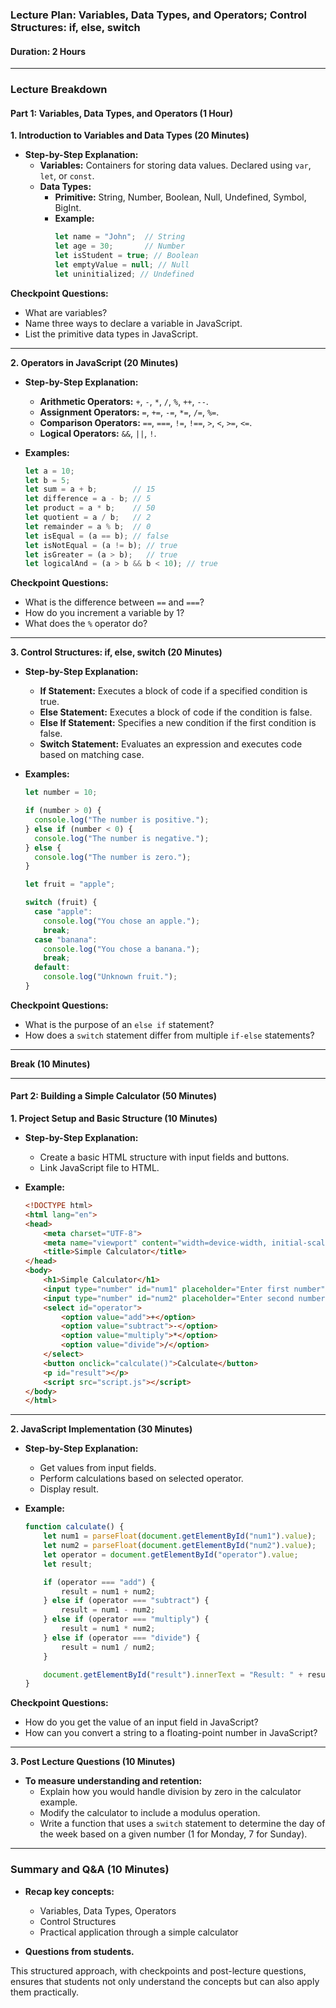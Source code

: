 ### Lecture Plan: Variables, Data Types, and Operators; Control Structures: if, else, switch
#### Duration: 2 Hours

---

### Lecture Breakdown

#### Part 1: Variables, Data Types, and Operators (1 Hour)

**1. Introduction to Variables and Data Types (20 Minutes)**
- **Step-by-Step Explanation:**
  - **Variables:** Containers for storing data values. Declared using `var`, `let`, or `const`.
  - **Data Types:**
    - **Primitive:** String, Number, Boolean, Null, Undefined, Symbol, BigInt.
    - **Example:**
      ```javascript
      let name = "John";  // String
      let age = 30;       // Number
      let isStudent = true; // Boolean
      let emptyValue = null; // Null
      let uninitialized; // Undefined
      ```

**Checkpoint Questions:**
  - What are variables?
  - Name three ways to declare a variable in JavaScript.
  - List the primitive data types in JavaScript.

---

**2. Operators in JavaScript (20 Minutes)**
- **Step-by-Step Explanation:**
  - **Arithmetic Operators:** `+`, `-`, `*`, `/`, `%`, `++`, `--`.
  - **Assignment Operators:** `=`, `+=`, `-=`, `*=`, `/=`, `%=`.
  - **Comparison Operators:** `==`, `===`, `!=`, `!==`, `>`, `<`, `>=`, `<=`.
  - **Logical Operators:** `&&`, `||`, `!`.

- **Examples:**
  ```javascript
  let a = 10;
  let b = 5;
  let sum = a + b;        // 15
  let difference = a - b; // 5
  let product = a * b;    // 50
  let quotient = a / b;   // 2
  let remainder = a % b;  // 0
  let isEqual = (a == b); // false
  let isNotEqual = (a != b); // true
  let isGreater = (a > b);   // true
  let logicalAnd = (a > b && b < 10); // true
  ```

**Checkpoint Questions:**
  - What is the difference between `==` and `===`?
  - How do you increment a variable by 1?
  - What does the `%` operator do?

---

**3. Control Structures: if, else, switch (20 Minutes)**
- **Step-by-Step Explanation:**
  - **If Statement:** Executes a block of code if a specified condition is true.
  - **Else Statement:** Executes a block of code if the condition is false.
  - **Else If Statement:** Specifies a new condition if the first condition is false.
  - **Switch Statement:** Evaluates an expression and executes code based on matching case.

- **Examples:**
  ```javascript
  let number = 10;

  if (number > 0) {
    console.log("The number is positive.");
  } else if (number < 0) {
    console.log("The number is negative.");
  } else {
    console.log("The number is zero.");
  }

  let fruit = "apple";

  switch (fruit) {
    case "apple":
      console.log("You chose an apple.");
      break;
    case "banana":
      console.log("You chose a banana.");
      break;
    default:
      console.log("Unknown fruit.");
  }
  ```

**Checkpoint Questions:**
  - What is the purpose of an `else if` statement?
  - How does a `switch` statement differ from multiple `if-else` statements?

---

**Break (10 Minutes)**

---

#### Part 2: Building a Simple Calculator (50 Minutes)

**1. Project Setup and Basic Structure (10 Minutes)**
- **Step-by-Step Explanation:**
  - Create a basic HTML structure with input fields and buttons.
  - Link JavaScript file to HTML.

- **Example:**
  ```html
  <!DOCTYPE html>
  <html lang="en">
  <head>
      <meta charset="UTF-8">
      <meta name="viewport" content="width=device-width, initial-scale=1.0">
      <title>Simple Calculator</title>
  </head>
  <body>
      <h1>Simple Calculator</h1>
      <input type="number" id="num1" placeholder="Enter first number">
      <input type="number" id="num2" placeholder="Enter second number">
      <select id="operator">
          <option value="add">+</option>
          <option value="subtract">-</option>
          <option value="multiply">*</option>
          <option value="divide">/</option>
      </select>
      <button onclick="calculate()">Calculate</button>
      <p id="result"></p>
      <script src="script.js"></script>
  </body>
  </html>
  ```

---

**2. JavaScript Implementation (30 Minutes)**
- **Step-by-Step Explanation:**
  - Get values from input fields.
  - Perform calculations based on selected operator.
  - Display result.

- **Example:**
  ```javascript
  function calculate() {
      let num1 = parseFloat(document.getElementById("num1").value);
      let num2 = parseFloat(document.getElementById("num2").value);
      let operator = document.getElementById("operator").value;
      let result;

      if (operator === "add") {
          result = num1 + num2;
      } else if (operator === "subtract") {
          result = num1 - num2;
      } else if (operator === "multiply") {
          result = num1 * num2;
      } else if (operator === "divide") {
          result = num1 / num2;
      }

      document.getElementById("result").innerText = "Result: " + result;
  }
  ```

**Checkpoint Questions:**
  - How do you get the value of an input field in JavaScript?
  - How can you convert a string to a floating-point number in JavaScript?

---

**3. Post Lecture Questions (10 Minutes)**
- **To measure understanding and retention:**
  - Explain how you would handle division by zero in the calculator example.
  - Modify the calculator to include a modulus operation.
  - Write a function that uses a `switch` statement to determine the day of the week based on a given number (1 for Monday, 7 for Sunday).

---

### Summary and Q&A (10 Minutes)
- **Recap key concepts:**
  - Variables, Data Types, Operators
  - Control Structures
  - Practical application through a simple calculator

- **Questions from students.**

This structured approach, with checkpoints and post-lecture questions, ensures that students not only understand the concepts but can also apply them practically.
